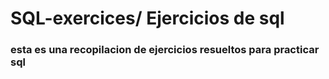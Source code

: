 # SQL-exercices/ Ejercicios de sql
### esta es una recopilacion de ejercicios resueltos para practicar sql
